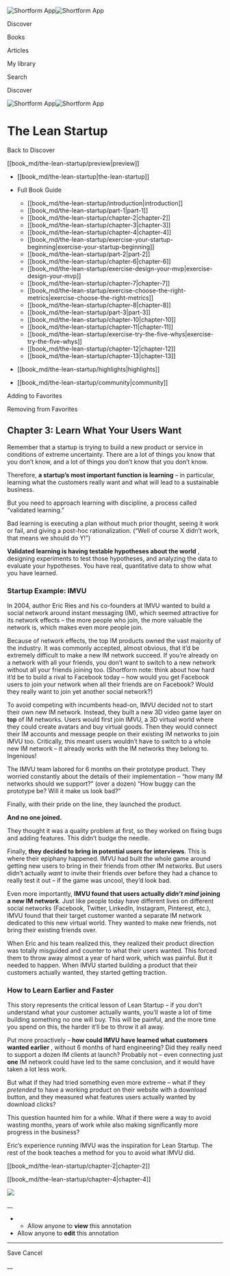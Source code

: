 ![Shortform App](/img/logo.36a2399e.svg)![Shortform App](/img/logo-dark.70c1b072.svg)

Discover

Books

Articles

My library

Search

Discover

![Shortform App](/img/logo.36a2399e.svg)![Shortform App](/img/logo-dark.70c1b072.svg)

# The Lean Startup

Back to Discover

[[book_md/the-lean-startup/preview|preview]]

  * [[book_md/the-lean-startup|the-lean-startup]]
  * Full Book Guide

    * [[book_md/the-lean-startup/introduction|introduction]]
    * [[book_md/the-lean-startup/part-1|part-1]]
    * [[book_md/the-lean-startup/chapter-2|chapter-2]]
    * [[book_md/the-lean-startup/chapter-3|chapter-3]]
    * [[book_md/the-lean-startup/chapter-4|chapter-4]]
    * [[book_md/the-lean-startup/exercise-your-startup-beginning|exercise-your-startup-beginning]]
    * [[book_md/the-lean-startup/part-2|part-2]]
    * [[book_md/the-lean-startup/chapter-6|chapter-6]]
    * [[book_md/the-lean-startup/exercise-design-your-mvp|exercise-design-your-mvp]]
    * [[book_md/the-lean-startup/chapter-7|chapter-7]]
    * [[book_md/the-lean-startup/exercise-choose-the-right-metrics|exercise-choose-the-right-metrics]]
    * [[book_md/the-lean-startup/chapter-8|chapter-8]]
    * [[book_md/the-lean-startup/part-3|part-3]]
    * [[book_md/the-lean-startup/chapter-10|chapter-10]]
    * [[book_md/the-lean-startup/chapter-11|chapter-11]]
    * [[book_md/the-lean-startup/exercise-try-the-five-whys|exercise-try-the-five-whys]]
    * [[book_md/the-lean-startup/chapter-12|chapter-12]]
    * [[book_md/the-lean-startup/chapter-13|chapter-13]]
  * [[book_md/the-lean-startup/highlights|highlights]]
  * [[book_md/the-lean-startup/community|community]]



Adding to Favorites 

Removing from Favorites 

## Chapter 3: Learn What Your Users Want

Remember that a startup is trying to build a new product or service in conditions of extreme uncertainty. There are a lot of things you know that you don’t know, and a lot of things you don’t know that you don’t know.

Therefore, **a startup’s most important function is learning** – in particular, learning what the customers really want and what will lead to a sustainable business.

But you need to approach learning with discipline, a process called “validated learning.”

Bad learning is executing a plan without much prior thought, seeing it work or fail, and giving a post-hoc rationalization. (“Well of course X didn’t work, that means we should do Y!”)

**Validated learning is having testable hypotheses about the world** , designing experiments to test those hypotheses, and analyzing the data to evaluate your hypotheses. You have real, quantitative data to show what you have learned.

### Startup Example: IMVU

In 2004, author Eric Ries and his co-founders at IMVU wanted to build a social network around instant messaging (IM), which seemed attractive for its network effects – the more people who join, the more valuable the network is, which makes even more people join.

Because of network effects, the top IM products owned the vast majority of the industry. It was commonly accepted, almost obvious, that it’d be extremely difficult to make a new IM network succeed. If you’re already on a network with all your friends, you don’t want to switch to a new network without all your friends joining too. (Shortform note: think about how hard it’d be to build a rival to Facebook today – how would you get Facebook users to join your network when all their friends are on Facebook? Would they really want to join yet another social network?)

To avoid competing with incumbents head-on, IMVU decided not to start their own new IM network. Instead, they built a new 3D video game layer on **top** of IM networks. Users would first join IMVU, a 3D virtual world where they could create avatars and buy virtual goods. Then they would connect their IM accounts and message people on their existing IM networks to join IMVU too. Critically, this meant users wouldn’t have to switch to a whole new IM network – it already works with the IM networks they belong to. Ingenious!

The IMVU team labored for 6 months on their prototype product. They worried constantly about the details of their implementation – “how many IM networks should we support?” (over a dozen) “How buggy can the prototype be? Will it make us look bad?”

Finally, with their pride on the line, they launched the product.

**And no one joined.**

They thought it was a quality problem at first, so they worked on fixing bugs and adding features. This didn’t budge the needle.

Finally, **they decided to bring in potential users for interviews**. This is where their epiphany happened. IMVU had built the whole game around getting new users to bring in their friends from other IM networks. But users didn’t actually _want_ to invite their friends over before they had a chance to really test it out – if the game was uncool, they’d look bad.

Even more importantly, **IMVU found that users actually _didn’t mind_ joining a new IM network**. Just like people today have different lives on different social networks (Facebook, Twitter, LinkedIn, Instagram, Pinterest, etc.), IMVU found that their target customer wanted a separate IM network dedicated to this new virtual world. They wanted to make new friends, not bring their existing friends over.

When Eric and his team realized this, they realized their product direction was totally misguided and counter to what their users wanted. This forced them to throw away almost a year of hard work, which was painful. But it needed to happen. When IMVU started building a product that their customers actually wanted, they started getting traction.

### How to Learn Earlier and Faster

This story represents the critical lesson of Lean Startup – if you don’t understand what your customer actually wants, you’ll waste a lot of time building something no one will buy. This will be painful, and the more time you spend on this, the harder it’ll be to throw it all away.

Put more proactively – **how could IMVU have learned what customers wanted earlier** , without 6 months of hard engineering? Did they really need to support a dozen IM clients at launch? Probably not – even connecting just **one** IM network could have led to the same conclusion, and it would have taken a lot less work.

But what if they had tried something even more extreme – what if they _pretended_ to have a working product on their website with a download button, and they measured what features users actually wanted by download clicks?

This question haunted him for a while. What if there were a way to avoid wasting months, years of work while also making significantly more progress in the business?

Eric’s experience running IMVU was the inspiration for Lean Startup. The rest of the book teaches a method for you to avoid what IMVU did.

[[book_md/the-lean-startup/chapter-2|chapter-2]]

[[book_md/the-lean-startup/chapter-4|chapter-4]]

![](https://bat.bing.com/action/0?ti=56018282&Ver=2&mid=63a75dc0-bc2c-49d4-aa4f-7efd265d47f6&sid=1711133063fa11eebdec89a8b8ae3bbc&vid=171147a063fa11eea7440fcfeb230d96&vids=0&msclkid=N&pi=0&lg=en-US&sw=800&sh=600&sc=24&nwd=1&tl=Shortform%20%7C%20Book&p=https%3A%2F%2Fwww.shortform.com%2Fapp%2Fbook%2Fthe-lean-startup%2Fchapter-3&r=&lt=419&evt=pageLoad&sv=1&rn=686008)

__

  *   * Allow anyone to **view** this annotation
  * Allow anyone to **edit** this annotation



* * *

Save Cancel

__



